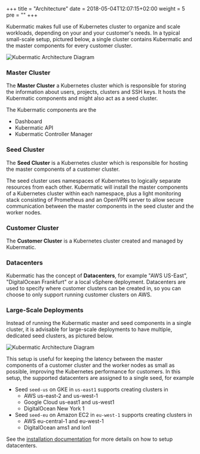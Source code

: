+++
title = "Architecture"
date = 2018-05-04T12:07:15+02:00
weight = 5
pre = "<b></b>"
+++

Kubermatic makes full use of Kubernetes cluster to organize and scale workloads, depending on your and your customer's needs. In a typical small-scale setup, pictured below, a single cluster contains Kubermatic and the master components for every customer cluster.

![Kubermatic Architecture Diagram](/img/concepts/architecture/combined-master-seed.png)

### Master Cluster

The **Master Cluster** a Kubernetes cluster which is responsible for storing the information about users, projects, clusters and SSH keys.
It hosts the Kubermatic components and might also act as a seed cluster.

The Kubermatic components are the

* Dashboard
* Kubermatic API
* Kubermatic Controller Manager

### Seed Cluster

The **Seed Cluster** is a Kubernetes cluster which is responsible for hosting the master components of a customer cluster.

The seed cluster uses namespaces of Kubernetes to logically separate resources from each other. Kubermatic will install the master components of a Kubernetes cluster within each namespace, plus a light monitoring stack consisting of Prometheus and an OpenVPN server to allow secure communication between the master components in the seed cluster and the worker nodes.

### Customer Cluster

The **Customer Cluster** is a Kubernetes cluster created and managed by Kubermatic.

### Datacenters

Kubermatic has the concept of **Datacenters**, for example "AWS US-East", "DigitalOcean Frankfurt" or a local vSphere deployment. Datacenters are used to specify where customer clusters can be created in, so you can choose to only support running customer clusters on AWS.

### Large-Scale Deployments

Instead of running the Kubermatic master and seed components in a single cluster, it is advisable for large-scale deployments to have multiple, dedicated seed clusters, as pictured below.

![Kubermatic Architecture Diagram](/img/concepts/architecture/dedicated-seed.png)

This setup is useful for keeping the latency between the master components of a customer cluster and the worker nodes as small as possible, improving the Kubernetes performance for customers. In this setup, the supported datacenters are assigned to a single seed, for example

* Seed `seed-us` on GKE in `us-east1` supports creating clusters in
  * AWS us-east-2 and us-west-1
  * Google Cloud us-east1 and us-west1
  * DigitalOcean New York 1
* Seed `seed-eu` on Amazon EC2 in `eu-west-1` supports creating clusters in
  * AWS eu-central-1 and eu-west-1
  * DigitalOcean ams1 and lon1

See the [installation documentation](../../installation/install_kubermatic/) for more details on how to setup datacenters.
